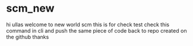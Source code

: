 # scm_new
hi ullas 
welcome to new world scm
this is for check test
check this command in cli
and push the same piece of code back to repo created on the github
thanks 
